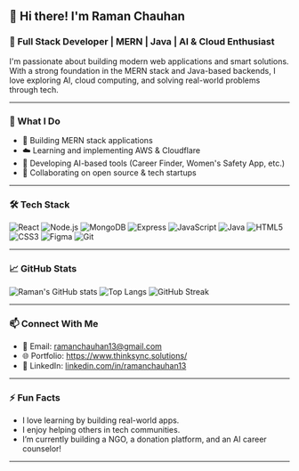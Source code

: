 ## 👋 Hi there! I'm Raman Chauhan

### 🚀 Full Stack Developer | MERN | Java | AI & Cloud Enthusiast

I'm passionate about building modern web applications and smart solutions. With a strong foundation in the MERN stack and Java-based backends, I love exploring AI, cloud computing, and solving real-world problems through tech.

---

### 💼 What I Do

- 🔧 Building MERN stack applications
- ☁️ Learning and implementing AWS & Cloudflare
- 🤖 Developing AI-based tools (Career Finder, Women's Safety App, etc.)
- 💬 Collaborating on open source & tech startups

---

### 🛠️ Tech Stack

![React](https://img.shields.io/badge/-React-61DAFB?style=flat&logo=react)
![Node.js](https://img.shields.io/badge/-Node.js-339933?style=flat&logo=node.js)
![MongoDB](https://img.shields.io/badge/-MongoDB-47A248?style=flat&logo=mongodb)
![Express](https://img.shields.io/badge/-Express-black?style=flat&logo=express)
![JavaScript](https://img.shields.io/badge/-JavaScript-F7DF1E?style=flat&logo=javascript)
![Java](https://img.shields.io/badge/-Java-007396?style=flat&logo=java)
![HTML5](https://img.shields.io/badge/-HTML5-E34F26?style=flat&logo=html5)
![CSS3](https://img.shields.io/badge/-CSS3-1572B6?style=flat&logo=css3)
![Figma](https://img.shields.io/badge/-Figma-F24E1E?style=flat&logo=figma)
![Git](https://img.shields.io/badge/-Git-F05032?style=flat&logo=git)

---

### 📈 GitHub Stats

![Raman's GitHub stats](https://github-readme-stats.vercel.app/api?username=ramanchauhan13&show_icons=true&theme=radical)
![Top Langs](https://github-readme-stats.vercel.app/api/top-langs/?username=ramanchauhan13&layout=compact&theme=radical)
![GitHub Streak](https://github-readme-streak-stats.herokuapp.com/?user=ramanchauhan13&theme=radical)


---

### 📫 Connect With Me

- 📧 Email: [ramanchauhan13@gmail.com](mailto:ramanchauhan13@gmail.com)
- 🌐 Portfolio: https://www.thinksync.solutions/
- 💼 LinkedIn: [linkedin.com/in/ramanchauhan13](https://linkedin.com/in/ramanchauhan13)

---

### ⚡ Fun Facts
- I love learning by building real-world apps.
- I enjoy helping others in tech communities.
- I’m currently building a NGO, a donation platform, and an AI career counselor!

---

